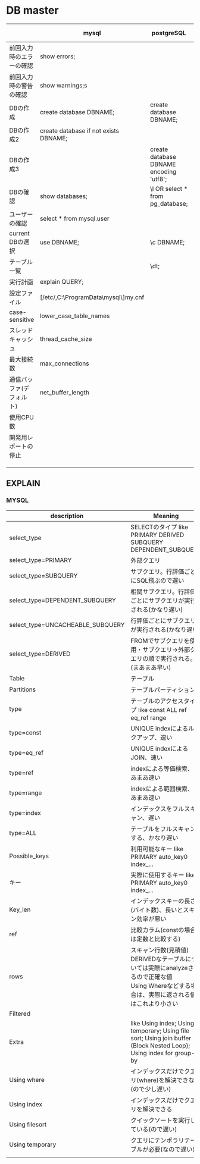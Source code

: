 # DB master

|                          | mysql                                 | postgreSQL                              | Elastic search | influx DB                     |
| ------------------------ | ------------------------------------- | --------------------------------------- | -------------- | ----------------------------- |
| 前回入力時のエラーの確認 | show errors;                          |                                         |                |                               |
| 前回入力時の警告の確認   | show warnings;s                       |                                         |                |                               |
| DBの作成                 | create database DBNAME;               | create database DBNAME;                 |                |                               |
| DBの作成2                | create database if not exists DBNAME; |                                         |                |                               |
| DBの作成3                |                                       | create database DBNAME encoding 'utf8'; |                |                               |
| DBの確認                 | show databases;                       | \l OR select * from pg_database;        |                | show databases;               |
| ユーザーの確認           | select * from mysql.user              |                                         |                |                               |
| current DBの選択         | use DBNAME;                           | \c DBNAME;                              |                |                               |
| テーブル一覧             |                                       | \dt;                                    |                |                               |
| 実行計画                 | explain QUERY;                        |                                         |                |                               |
| 設定ファイル             | [/etc/,C:\ProgramData\mysql\\]my.cnf  |                                         |                | `/etc/influxdb/influxdb.conf` |
| case-sensitive           | lower_case_table_names                |                                         |                |                               |
| スレッドキャッシュ       | thread_cache_size                     |                                         |                |                               |
| 最大接続数               | max_connections                       |                                         |                |                               |
| 通信バッファ(デフォルト) | net_buffer_length                     |                                         |                |                               |
| 使用CPU数                |                                       |                                         |                | GOMAXPROCS                    |
| 開発用レポートの停止     |                                       |                                         |                | reporting-disabled=false      |
|                          |                                       |                                         |                |                               |
|                          |                                       |                                         |                |                               |
|                          |                                       |                                         |                |                               |

## EXPLAIN

### MYSQL

| description                      | Meaning                                                      |
| -------------------------------- | ------------------------------------------------------------ |
| select_type                      | SELECTのタイプ like PRIMARY DERIVED SUBQUERY　DEPENDENT_SUBQUERY |
| select_type=PRIMARY              | 外部クエリ                                                   |
| select_type=SUBQUERY             | サブクエリ。行評価ごとにSQL飛ぶので遅い                      |
| select_type=DEPENDENT_SUBQUERY   | 相関サブクエリ。行評価ごとにサブクエリが実行される(かなり遅い) |
| select_type=UNCACHEABLE_SUBQUERY | 行評価ごとにサブクエリが実行される(かなり遅い)               |
| select_type=DERIVED              | FROMでサブクエリを使用・サブクエリ→外部クエリの順で実行される。(まあまあ早い) |
| Table                            | テーブル                                                     |
| Partitions                       | テーブルパーティション                                       |
| type                             | テーブルのアクセスタイプ like const ALL ref eq_ref range     |
| type=const                       | UNIQUE indexによるルックアップ、速い                         |
| type=eq_ref                      | UNIQUE indexによるJOIN、速い                                 |
| type=ref                         | indexによる等価検索、まあまあ速い                            |
| type=range                       | indexによる範囲検索、まあまあ速い                            |
| type=index                       | インデックスをフルスキャン、遅い                             |
| type=ALL                         | テーブルをフルスキャンする、かなり遅い                       |
| Possible_keys                    | 利用可能なキー like PRIMARY auto_key0 index_...              |
| キー                             | 実際に使用するキー like PRIMARY auto_key0 index_...          |
| Key_len                          | インデックスキーの長さ(バイト数)、長いとスキャン効率が悪い   |
| ref                              | 比較カラム(constの場合は定数と比較する)                      |
| rows                             | スキャン行数(見積値)<br> DERIVEDなテーブルについては実際にanalyzeされるので正確な値<br> Using Whereなどする場合は、実際に返される値はこれより小さい |
| Filtered                         |                                                              |
| Extra                            | like Using index; Using temporary; Using file sort; Using join buffer (Block Nested Loop); Using index for group-by |
| Using where                      | インデックスだけでクエリ(where)を解決できない(ので少し遅い)  |
| Using index                      | インデックスだけでクエリを解決できる                         |
| Using filesort                   | クイックソートを実行している(ので遅い)                       |
| Using temporary                  | クエリにテンポラリテーブルが必要(なので遅い)                 |
|                                  |                                                              |

